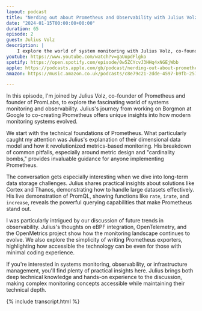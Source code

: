 ```yaml
---
layout: podcast
title: "Nerding out about Prometheus and Observability with Julius Volz"
date: "2024-01-15T00:00:00+00:00"
duration: 65
episode: 2
guest: Julius Volz
description: |
    I explore the world of system monitoring with Julius Volz, co-founder of Prometheus and PromLabs. From technical deep dives to practical implementations, we unpack what makes Prometheus the gold standard for metrics-based monitoring and get hands-on with PromQL demonstrations.
youtube: https://www.youtube.com/watch?v=gaUopdFlgko
spotify: https://open.spotify.com/episode/0w5ZCYcvJ3HHq4xNGEjWbb
apple: https://podcasts.apple.com/gb/podcast/nerding-out-about-prometheus-and-observability-with/id1722663295?i=1000639810962
amazon: https://music.amazon.co.uk/podcasts/c8e79c21-2dde-4597-b9fb-257ecbc2bf29/episodes/c2bfb1bf-86bc-420b-b76c-101903a5f982/nerding-out-with-viktor-nerding-out-about-prometheus-and-observability-with-julius-volz-promlabs-prometheus

---
```


In this episode, I'm joined by Julius Volz, co-founder of Prometheus and founder of PromLabs, to explore the fascinating world of systems monitoring and observability. Julius's journey from working on Borgmon at Google to co-creating Prometheus offers unique insights into how modern monitoring systems evolved.

We start with the technical foundations of Prometheus. What particularly caught my attention was Julius's explanation of their dimensional data model and how it revolutionized metrics-based monitoring. His breakdown of common pitfalls, especially around metric design and "cardinality bombs," provides invaluable guidance for anyone implementing Prometheus.

The conversation gets especially interesting when we dive into long-term data storage challenges. Julius shares practical insights about solutions like Cortex and Thanos, demonstrating how to handle large datasets effectively. His live demonstration of PromQL, showing functions like `rate`, `irate`, and `increase`, reveals the powerful querying capabilities that make Prometheus stand out.

I was particularly intrigued by our discussion of future trends in observability. Julius's thoughts on eBPF integration, OpenTelemetry, and the OpenMetrics project show how the monitoring landscape continues to evolve. We also explore the simplicity of writing Prometheus exporters, highlighting how accessible the technology can be even for those with minimal coding experience.

If you're interested in systems monitoring, observability, or infrastructure management, you'll find plenty of practical insights here. Julius brings both deep technical knowledge and hands-on experience to the discussion, making complex monitoring concepts accessible while maintaining their technical depth.

{% include transcript.html %}